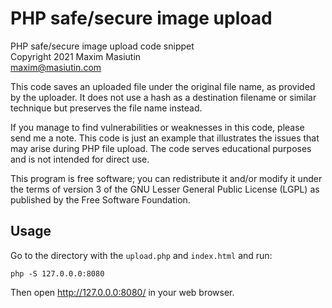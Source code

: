 # PHP safe/secure image upload 

PHP safe/secure image upload code snippet  
Copyright 2021 Maxim Masiutin  
maxim@masiutin.com  

This code saves an uploaded file under the original file name,
as provided by the uploader. It does not use a hash as a
destination filename or similar technique but preserves the
file name instead.

If you manage to find vulnerabilities or weaknesses in this code,
please send me a note. This code is just an example that
illustrates the issues that may arise during PHP file upload.
The code serves educational purposes and is not intended for
direct use.

This program is free software; you can redistribute it and/or
modify it under the terms of version 3 of the GNU Lesser General
Public License (LGPL) as published by the Free Software Foundation.

## Usage

Go to the directory with the `upload.php` and `index.html` and run:

```
php -S 127.0.0.0:8080
```

Then open http://127.0.0.0:8080/ in your web browser.

